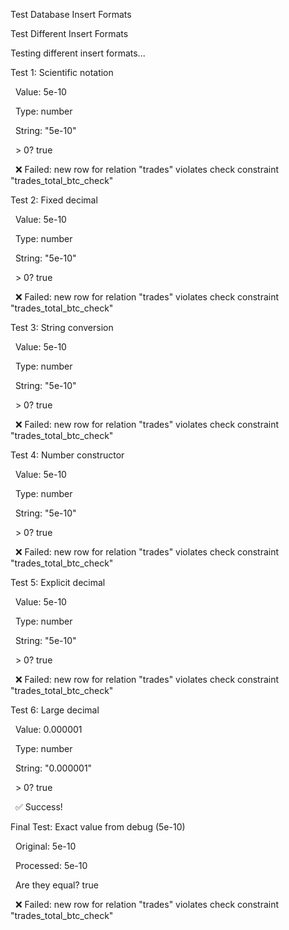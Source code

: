 Test Database Insert Formats

Test Different Insert Formats

Testing different insert formats...



Test 1: Scientific notation

&nbsp; Value: 5e-10

&nbsp; Type: number

&nbsp; String: "5e-10"

&nbsp; > 0? true

&nbsp; ❌ Failed: new row for relation "trades" violates check constraint "trades\_total\_btc\_check"



Test 2: Fixed decimal

&nbsp; Value: 5e-10

&nbsp; Type: number

&nbsp; String: "5e-10"

&nbsp; > 0? true

&nbsp; ❌ Failed: new row for relation "trades" violates check constraint "trades\_total\_btc\_check"



Test 3: String conversion

&nbsp; Value: 5e-10

&nbsp; Type: number

&nbsp; String: "5e-10"

&nbsp; > 0? true

&nbsp; ❌ Failed: new row for relation "trades" violates check constraint "trades\_total\_btc\_check"



Test 4: Number constructor

&nbsp; Value: 5e-10

&nbsp; Type: number

&nbsp; String: "5e-10"

&nbsp; > 0? true

&nbsp; ❌ Failed: new row for relation "trades" violates check constraint "trades\_total\_btc\_check"



Test 5: Explicit decimal

&nbsp; Value: 5e-10

&nbsp; Type: number

&nbsp; String: "5e-10"

&nbsp; > 0? true

&nbsp; ❌ Failed: new row for relation "trades" violates check constraint "trades\_total\_btc\_check"



Test 6: Large decimal

&nbsp; Value: 0.000001

&nbsp; Type: number

&nbsp; String: "0.000001"

&nbsp; > 0? true

&nbsp; ✅ Success!



Final Test: Exact value from debug (5e-10)

&nbsp; Original: 5e-10

&nbsp; Processed: 5e-10

&nbsp; Are they equal? true

&nbsp; ❌ Failed: new row for relation "trades" violates check constraint "trades\_total\_btc\_check"

